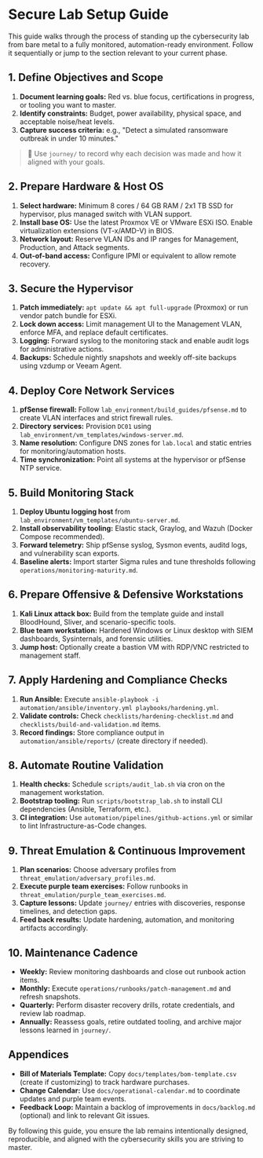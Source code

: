 # Secure Lab Setup Guide

This guide walks through the process of standing up the cybersecurity lab from bare metal to a fully monitored, automation-ready
environment. Follow it sequentially or jump to the section relevant to your current phase.

## 1. Define Objectives and Scope

1. **Document learning goals:** Red vs. blue focus, certifications in progress, or tooling you want to master.
2. **Identify constraints:** Budget, power availability, physical space, and acceptable noise/heat levels.
3. **Capture success criteria:** e.g., "Detect a simulated ransomware outbreak in under 10 minutes."

> 📓 Use `journey/` to record why each decision was made and how it aligned with your goals.

## 2. Prepare Hardware & Host OS

1. **Select hardware:** Minimum 8 cores / 64 GB RAM / 2x1 TB SSD for hypervisor, plus managed switch with VLAN support.
2. **Install base OS:** Use the latest Proxmox VE or VMware ESXi ISO. Enable virtualization extensions (VT-x/AMD-V) in BIOS.
3. **Network layout:** Reserve VLAN IDs and IP ranges for Management, Production, and Attack segments.
4. **Out-of-band access:** Configure IPMI or equivalent to allow remote recovery.

## 3. Secure the Hypervisor

1. **Patch immediately:** `apt update && apt full-upgrade` (Proxmox) or run vendor patch bundle for ESXi.
2. **Lock down access:** Limit management UI to the Management VLAN, enforce MFA, and replace default certificates.
3. **Logging:** Forward syslog to the monitoring stack and enable audit logs for administrative actions.
4. **Backups:** Schedule nightly snapshots and weekly off-site backups using vzdump or Veeam Agent.

## 4. Deploy Core Network Services

1. **pfSense firewall:** Follow `lab_environment/build_guides/pfsense.md` to create VLAN interfaces and strict firewall rules.
2. **Directory services:** Provision `DC01` using `lab_environment/vm_templates/windows-server.md`.
3. **Name resolution:** Configure DNS zones for `lab.local` and static entries for monitoring/automation hosts.
4. **Time synchronization:** Point all systems at the hypervisor or pfSense NTP service.

## 5. Build Monitoring Stack

1. **Deploy Ubuntu logging host** from `lab_environment/vm_templates/ubuntu-server.md`.
2. **Install observability tooling:** Elastic stack, Graylog, and Wazuh (Docker Compose recommended).
3. **Forward telemetry:** Ship pfSense syslog, Sysmon events, auditd logs, and vulnerability scan exports.
4. **Baseline alerts:** Import starter Sigma rules and tune thresholds following `operations/monitoring-maturity.md`.

## 6. Prepare Offensive & Defensive Workstations

1. **Kali Linux attack box:** Build from the template guide and install BloodHound, Sliver, and scenario-specific tools.
2. **Blue team workstation:** Hardened Windows or Linux desktop with SIEM dashboards, Sysinternals, and forensic utilities.
3. **Jump host:** Optionally create a bastion VM with RDP/VNC restricted to management staff.

## 7. Apply Hardening and Compliance Checks

1. **Run Ansible:** Execute `ansible-playbook -i automation/ansible/inventory.yml playbooks/hardening.yml`.
2. **Validate controls:** Check `checklists/hardening-checklist.md` and `checklists/build-and-validation.md` items.
3. **Record findings:** Store compliance output in `automation/ansible/reports/` (create directory if needed).

## 8. Automate Routine Validation

1. **Health checks:** Schedule `scripts/audit_lab.sh` via cron on the management workstation.
2. **Bootstrap tooling:** Run `scripts/bootstrap_lab.sh` to install CLI dependencies (Ansible, Terraform, etc.).
3. **CI integration:** Use `automation/pipelines/github-actions.yml` or similar to lint Infrastructure-as-Code changes.

## 9. Threat Emulation & Continuous Improvement

1. **Plan scenarios:** Choose adversary profiles from `threat_emulation/adversary_profiles.md`.
2. **Execute purple team exercises:** Follow runbooks in `threat_emulation/purple_team_exercises.md`.
3. **Capture lessons:** Update `journey/` entries with discoveries, response timelines, and detection gaps.
4. **Feed back results:** Update hardening, automation, and monitoring artifacts accordingly.

## 10. Maintenance Cadence

- **Weekly:** Review monitoring dashboards and close out runbook action items.
- **Monthly:** Execute `operations/runbooks/patch-management.md` and refresh snapshots.
- **Quarterly:** Perform disaster recovery drills, rotate credentials, and review lab roadmap.
- **Annually:** Reassess goals, retire outdated tooling, and archive major lessons learned in `journey/`.

## Appendices

- **Bill of Materials Template:** Copy `docs/templates/bom-template.csv` (create if customizing) to track hardware purchases.
- **Change Calendar:** Use `docs/operational-calendar.md` to coordinate updates and purple team events.
- **Feedback Loop:** Maintain a backlog of improvements in `docs/backlog.md` (optional) and link to relevant Git issues.

By following this guide, you ensure the lab remains intentionally designed, reproducible, and aligned with the cybersecurity
skills you are striving to master.
